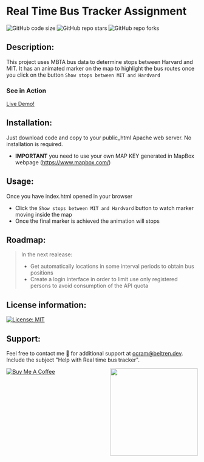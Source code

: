 # Real Time Bus Tracker Assignment
![GitHub code size](https://img.shields.io/github/repo-size/otanerocram/MIT-JS-Excersise-9.3)
![GitHub repo stars](https://img.shields.io/github/stars/otanerocram/MIT-JS-Excersise-9.3)
![GitHub repo forks](https://img.shields.io/github/forks/otanerocram/MIT-JS-Excersise-9.3)

## Description: 
This project uses MBTA bus data to determine stops between Harvard and MIT. It has an animated marker on the map to highlight the bus routes once you click on the button `Show stops between MIT and Hardvard`

### See in Action
[Live Demo!](https://otanerocram.github.io/MIT-JS-Excersise-9.3/index.html)

## Installation: 
Just download code and copy to your public_html Apache web server. No installation is required.
- **IMPORTANT** you need to use your own MAP KEY generated in MapBox webpage (https://www.mapbox.com/)

## Usage: 
Once you have index.html opened in your browser
- Click the `Show stops between MIT and Hardvard` button to watch marker moving inside the map
- Once the final marker is achieved the animation will stops

## Roadmap: 
> In the next realease:
> - Get automatically locations in some interval periods to obtain bus positions
> - Create a login interface in order to limit use only registered persons to avoid consumption of the API quota

## License information: 
[![License: MIT](https://img.shields.io/badge/License-MIT-yellow.svg)](https://opensource.org/licenses/MIT)

## Support: 
Feel free to contact me :call_me_hand: for additional support at ocram@beltren.dev. Include the subject "Help with Real time bus tracker".

<img align='right' src="https://media.giphy.com/media/M9gbBd9nbDrOTu1Mqx/giphy.gif" width="230">

[![Buy Me A Coffee](https://cdn.buymeacoffee.com/buttons/v2/default-yellow.png)](https://www.buymeacoffee.com/otanerocram)
